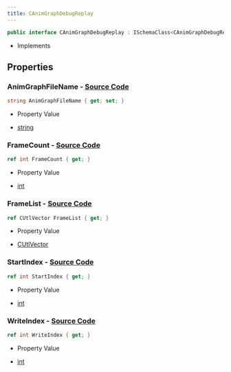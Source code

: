 ```yaml
---
title: CAnimGraphDebugReplay
---
```


```csharp
public interface CAnimGraphDebugReplay : ISchemaClass<CAnimGraphDebugReplay>, ISchemaField, ISchemaClass, INativeHandle
```

- Implements

## Properties

### **AnimGraphFileName** - [Source Code](https://github.com/swiftly-solution/swiftlys2/blob/main/managed/src/SwiftlyS2.Generated/Schemas/Interfaces/CAnimGraphDebugReplay.cs#L16)

```csharp
string AnimGraphFileName { get; set; }
```

- Property Value

- [string](https://learn.microsoft.com/dotnet/api/system.string)

### **FrameCount** - [Source Code](https://github.com/swiftly-solution/swiftlys2/blob/main/managed/src/SwiftlyS2.Generated/Schemas/Interfaces/CAnimGraphDebugReplay.cs#L25)

```csharp
ref int FrameCount { get; }
```

- Property Value

- [int](https://learn.microsoft.com/dotnet/api/system.int32)

### **FrameList** - [Source Code](https://github.com/swiftly-solution/swiftlys2/blob/main/managed/src/SwiftlyS2.Generated/Schemas/Interfaces/CAnimGraphDebugReplay.cs#L19)

```csharp
ref CUtlVector FrameList { get; }
```

- Property Value

- [CUtlVector](/docs/api/)

### **StartIndex** - [Source Code](https://github.com/swiftly-solution/swiftlys2/blob/main/managed/src/SwiftlyS2.Generated/Schemas/Interfaces/CAnimGraphDebugReplay.cs#L21)

```csharp
ref int StartIndex { get; }
```

- Property Value

- [int](https://learn.microsoft.com/dotnet/api/system.int32)

### **WriteIndex** - [Source Code](https://github.com/swiftly-solution/swiftlys2/blob/main/managed/src/SwiftlyS2.Generated/Schemas/Interfaces/CAnimGraphDebugReplay.cs#L23)

```csharp
ref int WriteIndex { get; }
```

- Property Value

- [int](https://learn.microsoft.com/dotnet/api/system.int32)

